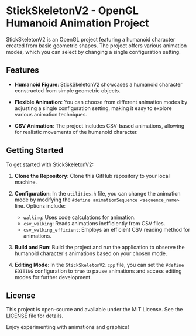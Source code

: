 # StickSkeletonV2 - OpenGL Humanoid Animation Project

StickSkeletonV2 is an OpenGL project featuring a humanoid character created from basic geometric shapes. The project offers various animation modes, which you can select by changing a single configuration setting.

## Features

- **Humanoid Figure**: StickSkeletonV2 showcases a humanoid character constructed from simple geometric objects.

- **Flexible Animation**: You can choose from different animation modes by adjusting a single configuration setting, making it easy to explore various animation techniques.

- **CSV Animation**: The project includes CSV-based animations, allowing for realistic movements of the humanoid character.

## Getting Started

To get started with StickSkeletonV2:

1. **Clone the Repository**: Clone this GitHub repository to your local machine.

2. **Configuration**: In the `utilities.h` file, you can change the animation mode by modifying the `#define animationSequence <sequence_name>` line. Options include:
   - `walking`: Uses code calculations for animation.
   - `csv_walking`: Reads animations inefficiently from CSV files.
   - `csv_walking_efficient`: Employs an efficient CSV reading method for animations.

3. **Build and Run**: Build the project and run the application to observe the humanoid character's animations based on your chosen mode.

4. **Editing Mode**: In the `StickSkeletonV2.cpp` file, you can set the `#define EDITING` configuration to `true` to pause animations and access editing modes for further development.


## License

This project is open-source and available under the MIT License. See the [LICENSE](LICENSE) file for details.


Enjoy experimenting with animations and graphics!
